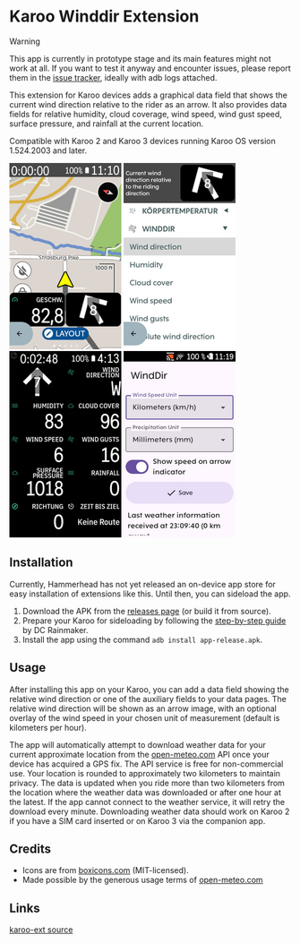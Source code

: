 # Karoo Winddir Extension

> [!WARNING]  
> This app is currently in prototype stage and its main features might not work at all. If you want to test it anyway and encounter issues, please report them in the [issue tracker](https://github.com/timklge/karoo-winddir/issues), ideally with adb logs attached.

This extension for Karoo devices adds a graphical data field that shows the current wind direction relative to the rider as an arrow. It also provides data fields for relative humidity, cloud coverage, wind speed, wind gust speed, surface pressure, and rainfall at the current location.

Compatible with Karoo 2 and Karoo 3 devices running Karoo OS version 1.524.2003 and later.

![Map previw](preview0.png)
![Field setup](preview1.png)
![Data page](preview2.png)
![Settings](preview3.png)

## Installation

Currently, Hammerhead has not yet released an on-device app store for easy installation of extensions like this. Until then, you can sideload the app.

1. Download the APK from the [releases page](https://github.com/timklge/karoo-winddir/releases) (or build it from source).
2. Prepare your Karoo for sideloading by following the [step-by-step guide](https://www.dcrainmaker.com/2021/02/how-to-sideload-android-apps-on-your-hammerhead-karoo-1-karoo-2.html) by DC Rainmaker.
3. Install the app using the command `adb install app-release.apk`.

## Usage

After installing this app on your Karoo, you can add a data field showing the relative wind direction or one of the auxiliary fields to your data pages. The relative wind direction will be shown as an arrow image, with an optional overlay of the wind speed in your chosen unit of measurement (default is kilometers per hour).

The app will automatically attempt to download weather data for your current approximate location from the [open-meteo.com](https://open-meteo.com) API once your device has acquired a GPS fix. The API service is free for non-commercial use. Your location is rounded to approximately two kilometers to maintain privacy. The data is updated when you ride more than two kilometers from the location where the weather data was downloaded or after one hour at the latest. If the app cannot connect to the weather service, it will retry the download every minute. Downloading weather data should work on Karoo 2 if you have a SIM card inserted or on Karoo 3 via the companion app.

## Credits

- Icons are from [boxicons.com](https://boxicons.com) (MIT-licensed).
- Made possible by the generous usage terms of [open-meteo.com](https://open-meteo.com)

## Links

[karoo-ext source](https://github.com/hammerheadnav/karoo-ext)